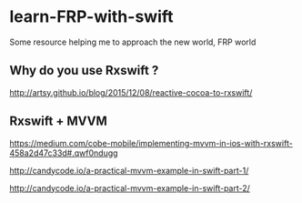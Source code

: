 # learn-FRP-with-swift
Some resource helping me to approach the new world, FRP world

## Why do you use Rxswift ? 
http://artsy.github.io/blog/2015/12/08/reactive-cocoa-to-rxswift/

## Rxswift + MVVM
https://medium.com/cobe-mobile/implementing-mvvm-in-ios-with-rxswift-458a2d47c33d#.qwf0ndugg

http://candycode.io/a-practical-mvvm-example-in-swift-part-1/

http://candycode.io/a-practical-mvvm-example-in-swift-part-2/
